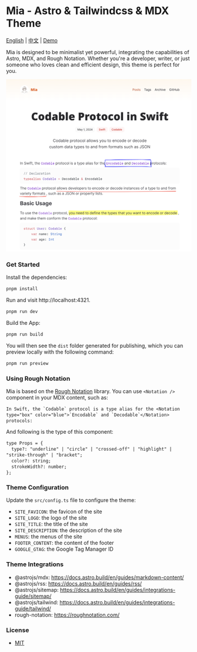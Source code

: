 # Mia - Astro & Tailwindcss & MDX Theme

[English](README.md) | [中文](README_zh.md) | [Demo](https://astro-theme-mia.pages.dev/)

Mia is designed to be minimalist yet powerful, integrating the capabilities of Astro, MDX, and Rough Notation. Whether you're a developer, writer, or just someone who loves clean and efficient design, this theme is perfect for you.

![Mia Theme Preview](public/theme-preview.png)

### Get Started

Install the dependencies:

```bash
pnpm install
```

Run and visit http://localhost:4321.

```bash
pnpm run dev
```

Build the App:

```bash
pnpm run build
```

You will then see the `dist` folder generated for publishing, which you can preview locally with the following command:

```bash
pnpm run preview
```

### Using Rough Notation

Mia is based on the [Rough Notation](https://roughnotation.com/) library. You can use `<Notation />` component in your MDX content, such as:

```mdx
In Swift, the `Codable` protocol is a type alias for the <Notation type="box" color="blue">`Encodable` and `Decodable`</Notation> protocols:
```

And following is the type of this component:

```tsx
type Props = {
  type?: "underline" | "circle" | "crossed-off" | "highlight" | "strike-through" | "bracket";
  color?: string;
  strokeWidth?: number;
};
```

### Theme Configuration

Update the `src/config.ts` file to configure the theme:

- `SITE_FAVICON`: the favicon of the site
- `SITE_LOGO`: the logo of the site
- `SITE_TITLE`: the title of the site
- `SITE_DESCRIPTION`: the description of the site
- `MENUS`: the menus of the site
- `FOOTER_CONTENT`: the content of the footer
- `GOOGLE_GTAG`: the Google Tag Manager ID

### Theme Integrations

- @astrojs/mdx: https://docs.astro.build/en/guides/markdown-content/
- @astrojs/rss: https://docs.astro.build/en/guides/rss/
- @astrojs/sitemap: https://docs.astro.build/en/guides/integrations-guide/sitemap/
- @astrojs/tailwind: https://docs.astro.build/en/guides/integrations-guide/tailwind/
- rough-notation: https://roughnotation.com/

### License

- [MIT](https://github.com/infinity-ooo/astro-theme-mia/blob/main/LICENSE)
